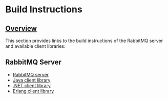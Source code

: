 <!--
Copyright (c) 2007-2023 VMware, Inc. or its affiliates.

All rights reserved. This program and the accompanying materials
are made available under the terms of the under the Apache License,
Version 2.0 (the "License”); you may not use this file except in compliance
with the License. You may obtain a copy of the License at

https://www.apache.org/licenses/LICENSE-2.0

Unless required by applicable law or agreed to in writing, software
distributed under the License is distributed on an "AS IS" BASIS,
WITHOUT WARRANTIES OR CONDITIONS OF ANY KIND, either express or implied.
See the License for the specific language governing permissions and
limitations under the License.
-->

# Build Instructions

## <a id="overview" class="anchor" href="#overview">Overview</a>

This section provides links to the build instructions
of the RabbitMQ server and available client libraries:

## RabbitMQ Server

 * [RabbitMQ server](./build-server.html)
 * [Java client library](./build-java-client.html)
 * [.NET client library](./build-dotnet-client.html)
 * [Erlang client library](./build-erlang-client.html)
